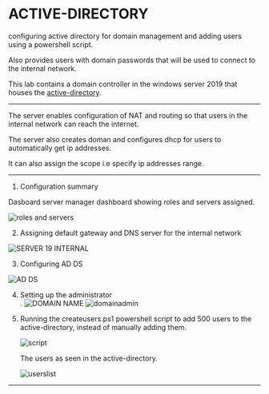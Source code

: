 # ACTIVE-DIRECTORY

configuring active directory for domain management and adding users using a powershell script.<br>

Also provides users with domain passwords that will be used to connect to the internal network.

This lab contains a domain controller in the windows server 2019 that houses the [active-directory](https://en.wikipedia.org/wiki/Active_Directory).<br>


-----------------------------------------------------------------------------------------------------------------------------------------------------------------------

The server enables configuration of NAT and routing so that users in the internal network can reach the internet.<br>

The server also creates doman and configures dhcp for users to automatically get ip addresses.<br>

It can also assign the scope i.e specify ip addresses range.<br>

-----------------------------------------------------------------------------------------------------------------------------------------------------------------------


  1. Configuration summary<br>
  
  Dasboard server manager dashboard showing roles and servers assigned.<br>
  
  ![roles and servers](https://user-images.githubusercontent.com/61822296/194907783-746cb5a9-a857-4728-9b83-7ce312fcfd23.png)<br>
  
  2. Assigning default gateway and DNS server for the internal network<br>
       
  ![SERVER 19 INTERNAL](https://user-images.githubusercontent.com/61822296/194907788-2ac02a9b-90d6-4f7a-8c48-54907018760e.png)
  
  3. Configuring AD DS<br>
   
   ![AD DS](https://user-images.githubusercontent.com/61822296/194907794-8879a48a-ac26-463f-b9f5-b3ec8d447183.png)
  
  4. Setting up the administrator<br>.
    ![DOMAIN NAME](https://user-images.githubusercontent.com/61822296/194907762-5ff0f239-8e1a-4fcc-9747-fcfd121d7690.png)
    ![domainadmin](https://user-images.githubusercontent.com/61822296/194913474-dbf4f511-94e7-42ee-a881-4686f7e83aaa.png)

   
  
  5. Running the createusers.ps1 powershell script to add 500 users to the active-directory, instead of manually adding them.<br>
      
     ![script](https://user-images.githubusercontent.com/61822296/194907786-16075bc2-df72-4ccf-aeb4-86d27cf3ca77.png)<br>
     
     The users as seen in the active-directory.<br>
      
     ![userslist](https://user-images.githubusercontent.com/61822296/194907792-14b7ef5b-da49-4737-8e00-b0c641069807.png)<br>
     
     
  -------------------------------------------------------------------------------------------------------------------------------------------------------------------
 
  




